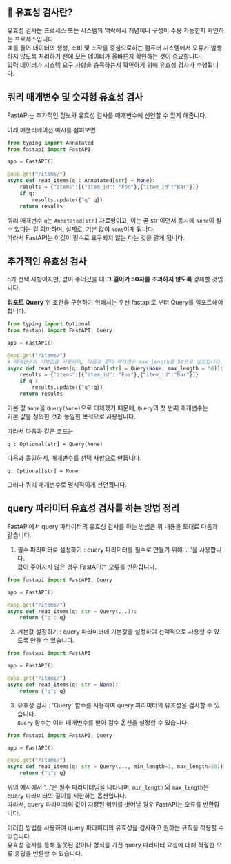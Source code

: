 ## 🤔 유효성 검사란?

유효성 검사는 프로세스 또는 시스템의 맥락에서 개념이나 구성이 수용 가능한지 확인하는 프로세스입니다.  
예를 들어 데이터의 생성, 소비 및 조작을 중심으로하는 컴퓨터 시스템에서 오류가 발생하지 않도록 처리하기 전에 모든 데이터가 올바른지 확인하는 것이 중요합니다.  
입력 데이터가 시스템 요구 사항을 충족하는지 확인하기 위해 유효성 검사가 수행됩니다.

## 쿼리 매개변수 및 숫자형 유효성 검사

FastAPI는 추가적인 정보와 유효성 검사를 매개변수에 선언할 수 있게 해줍니다.

아래 애플리케이션 예시를 살펴보면

```python
from typing import Annotated
from fastapi import FastAPI

app = FastAPI()

@app.get("/items/")
async def read_items(q : Annotated[str] = None):
    results = {"items":[{"item_id": "Foo"},{"item_id":"Bar"}]}
    if q:
        results.update({"q":q})
    return results
```

쿼리 매개변수 `q`는 `Annotated[str]` 자료형이고, 이는 곧 str 이면서 동시에 `None`이 될 수 있다는 걸 의미하며, 실제로, 기본 값이 `None`이게 됩니다.  
따라서 FastAPI는 이것이 필수로 요구되지 않는 다는 것을 알게 됩니다.

## 추가적인 유효성 검사

q가 선택 사항이지만, 값이 주어졌을 때 **그 길이가 50자를 초과하지 않도록** 강제할 것입니다.

**임포트 Query**
위 조건을 구현하기 위해서는 우선 fastapi로 부터 Query를 임포트해야 합니다.

```python
from typing import Optional
from fastapi import FastAPI, Query

app = FastAPI()

@app.get("/items/")
# 매개변수의 기본값을 사용하여, 다음과 같이 매개변수 max_length를 50으로 설정합니다.
async def read_items(q: Optional[str] = Query(None, max_length = 50)):
    results = {"items":[{"item_id": "Foo"},{"item_id":"Bar"}]}
    if q :
        results.update({"q":q})
    return results

```

기본 값 `None`을 `Query(None)`으로 대체했기 때문에, `Query`의 첫 번째 매개변수는  
기본 값을 정의한 것과 동일한 목적으로 사용됩니다.

따라서 다음과 같은 코드는

`q : Optional[str] = Query(None)`

다음과 동일하게, 매개변수를 선택 사항으로 만듭니다.

`q: Optional[str] = None`

그러나 쿼리 매개변수로 명시적이게 선언됩니다.

## query 파라미터 유효성 검사를 하는 방법 정리

FastAPI에서 query 파라미터의 유효성 검사를 하는 방법은 위 내용을 토대로 다음과 같습니다.

1. 필수 파리미터로 설정하기 : query 파리미터를 필수로 만들기 위해 '...'을 사용합니다.  
   값이 주어지지 않은 경우 FastAPI는 오류를 반환합니다.

```python
from fastapi import FastAPI, Query

app = FastAPI()

@app.get("/items/")
async def read_items(q: str = Query(...)):
    return {"q": q}

```

2. 기본값 설정하기 : query 파라미터에 기본값을 설정하여 선택적으로 사용할 수 있도록 만들 수 있습니다.

```python
from fastapi import FastAPI

app = FastAPI()

@app.get("/items/")
async def read_items(q: str = None):
    return {"q": q}

```

3. 유효성 검사 : 'Query' 함수를 사용하여 query 파라미터의 유효성을 검사할 수 있습니다.  
   `Query` 함수는 여러 매개변수를 받아 검수 옵션을 설정할 수 있습니다.

```python
from fastapi import FastAPI, Query

app = FastAPI()

@app.get("/items/")
async def read_items(q: str = Query(..., min_length=3, max_length=50)):
    return {"q": q}

```

위의 예시에서 '...'은 필수 파라미터임을 나타내며, `min_length` 와 `max_length`는 query 파라미터의 길이를 제한하는 옵션입니다.  
따라서, query 파라미터의 값이 지정된 범위를 벗어날 경우 FastAPI는 오류를 반환합니다.

이러한 방법을 사용하여 query 파라미터의 유효성을 검사하고 원하는 규칙을 적용할 수 있습니다.  
유효성 검사를 통해 잘못된 값이나 형식을 가진 query 파라미터 요청에 대해 적절한 오류 응답을 반환할 수 있습니다.
